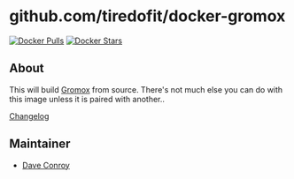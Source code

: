 # github.com/tiredofit/docker-gromox

[![Docker Pulls](https://img.shields.io/docker/pulls/tiredofit/gromox.svg)](https://hub.docker.com/r/tiredofit/gromox)
[![Docker Stars](https://img.shields.io/docker/stars/tiredofit/gromox.svg)](https://hub.docker.com/r/tiredofit/gromox)

## About

This will build [Gromox](https://gromox.com/) from source. There's not much else you can do with this image unless it is paired with another..

[Changelog](CHANGELOG.md)

## Maintainer

- [Dave Conroy](https://github.com/tiredofit)
